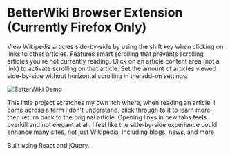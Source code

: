 # BetterWiki Browser Extension (Currently Firefox Only)

View Wikipedia articles side-by-side by using the shift key when clicking on links to other articles. Features smart scrolling that prevents scrolling articles you're not currently reading. Click on an article content area (not a link) to activate scrolling on that article. Set the amount of articles viewed side-by-side without horizontal scrolling in the add-on settings.

![BetterWiki Demo](/BetterWiki.gif?raw=true "BetterWiki Demo")

This little project scratches my own itch where, when reading an article, I come across a term I don't understand, click through to it to learn more, then return back to the original article. Opening links in new tabs feels overkill and not elegant at all. I feel like the side-by-side experience could enhance many sites, not just Wikipedia, including blogs, news, and more.

Built using React and jQuery.